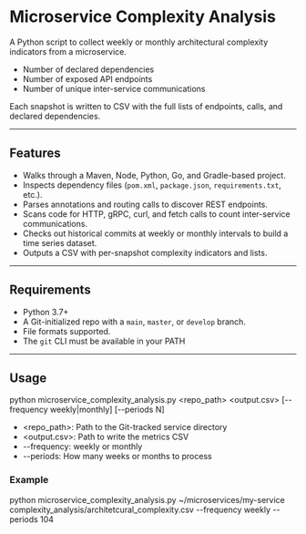 # Microservice Complexity Analysis

A Python script to collect weekly or monthly architectural complexity indicators from a microservice.  
- Number of declared dependencies 
- Number of exposed API endpoints 
- Number of unique inter-service communications 

Each snapshot is written to CSV with the full lists of endpoints, calls, and declared dependencies.

---

## Features

- Walks through a Maven, Node, Python, Go, and Gradle-based project.   
- Inspects dependency files (`pom.xml`, `package.json`, `requirements.txt`, etc.).  
- Parses annotations and routing calls to discover REST endpoints.  
- Scans code for HTTP, gRPC, curl, and fetch calls to count inter-service communications.   
- Checks out historical commits at weekly or monthly intervals to build a time series dataset.  
- Outputs a CSV with per-snapshot complexity indicators and lists.    

---

## Requirements

- Python 3.7+  
- A Git-initialized repo with a `main`, `master`, or `develop` branch. 
- File formats supported. 
- The `git` CLI must be available in your PATH   

---

## Usage

python microservice_complexity_analysis.py <repo_path> <output.csv> [--frequency weekly|monthly] [--periods N]

- <repo_path>: Path to the Git-tracked service directory 
- <output.csv>: Path to write the metrics CSV
- --frequency: weekly or monthly
- --periods: How many weeks or months to process


### Example
python microservice_complexity_analysis.py ~/microservices/my-service complexity_analysis/architetcural_complexity.csv --frequency weekly --periods 104
